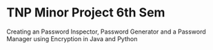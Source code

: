 <h1> TNP Minor Project 6th Sem </h1>
Creating an Password Inspector, Password Generator and a Password Manager using Encryption in Java and Python

